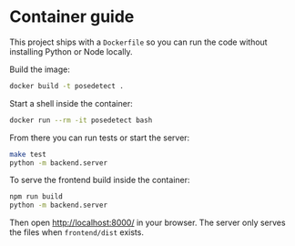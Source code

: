 # Container guide

This project ships with a `Dockerfile` so you can run the code without
installing Python or Node locally.

Build the image:

```bash
docker build -t posedetect .
```

Start a shell inside the container:

```bash
docker run --rm -it posedetect bash
```

From there you can run tests or start the server:

```bash
make test
python -m backend.server
```

To serve the frontend build inside the container:

```bash
npm run build
python -m backend.server
```

Then open <http://localhost:8000/> in your browser. The server only serves the
files when `frontend/dist` exists.
